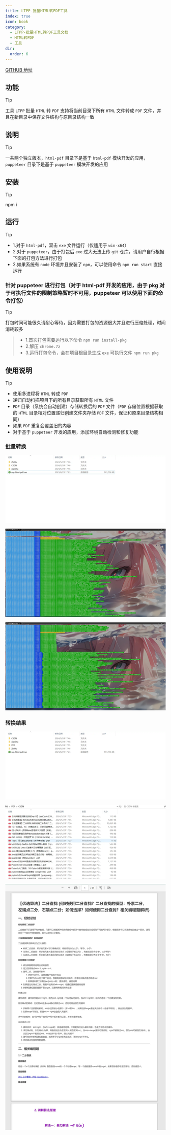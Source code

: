 ```yaml
---
title: LTPP-批量HTML转PDF工具
index: true
icon: book
category:
  - LTPP-批量HTML转PDF工具文档
  - HTML转PDF
  - 工具
dir:
  order: 6
---
```


<Share colorful />
<Catalog />

[GITHUB 地址](https://github.com/ltpp-universe/HTML-PDF)

## 功能

> [!tip]
> 工具 `LTPP` 批量 `HTML` 转 `PDF` 支持将当前目录下所有 `HTML` 文件转成 `PDF` 文件，并且在新目录中保存文件结构与原目录结构一致

## 说明

> [!tip]
> 一共两个独立版本，`html-pdf` 目录下是基于 `html-pdf` 模块开发的应用，`puppeteer` 目录下是基于 `puppeteer` 模块开发的应用

## 安装

> [!tip]
> npm i

## 运行

> [!tip]
>
> - 1.对于 `html-pdf`，双击 `exe` 文件运行（仅适用于 `win-x64`）
> - 2.对于 `puppeteer`，由于打包后 `exe` 过大无法上传 `git` 仓库，请用户自行根据下面的打包方法进行打包
> - 2.如果系统有 `node` 环境并且安装了 `npm`，可以使用命令 `npm run start` 直接运行

### 针对 puppeteer 进行打包（对于 html-pdf 开发的应用，由于 pkg 对于可执行文件的限制策略暂时不可用，puppeteer 可以使用下面的命令打包）

> [!tip]
> 打包时间可能很久请耐心等待，因为需要打包的资源很大并且进行压缩处理，时间消耗较多

> - 1.首次打包需要运行以下命令 `npm run install-pkg`
> - 2.解压 `chrome.7z`
> - 3.运行打包命令，会在项目根目录生成 `exe` 可执行文件 `npm run pkg`

## 使用说明

> [!tip]
>
> - 使用多进程将 `HTML` 转成 `PDF`
> - 递归自动扫描项目下的所有目录获取所有 `HTML` 文件
> - `PDF` 目录（系统会自动创建）存储转换后的 `PDF` 文件（`PDF` 存储位置根据获取的 `HTML` 目录相对位置递归创建文件夹存储 `PDF` 文件，保证和原来目录结构相同）
> - 如果 `PDF` 重复会覆盖旧的内容
> - 对于基于 `puppeteer` 开发的应用，添加环境自动检测和修复功能

### 批量转换

![](markdown-images/image.png)

![](markdown-images/image-1.png)

![](markdown-images/image-2.png)

### 转换结果

![](markdown-images/image-3.png)

![](markdown-images/image-4.png)

![](markdown-images/image-5.png)

<Bottom />

